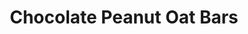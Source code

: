 ---
title: Chocolate Peanut Oat Bars
metadata:
  course: Treat
  servings: '8'
  title: Chocolate Peanut Oat Bars
ingredients:
- name: oat milk
  amount: 150 g
- name: cacao powder
  amount: 30 g
- name: water
  amount: 100 ml
- name: oats
  amount: 150 g
- name: peanut butter
  amount: 50 g
- name: protein powder
  amount: 60 g
cookware:
- name: mixing bowl
- name: silicon mini loaf mould
steps:
- description: Preheat the oven to 200C then grab a mixing bowl and mix the oats,
    cacao powder, peanut butter and protein powder until they're combined.
- description: Add the oat milk and mix until well combined.
- description: Add water and continue to mix through until the mixture is thick, like
    nutella.
- description: Spoon the mixture into 8 sections of a silicon mini loaf mould.
- description: Bake for 10 minutes, and leave to cool before storing (or eating) them.

---